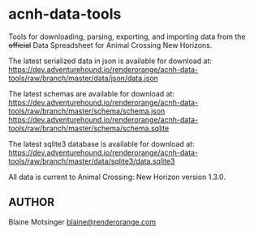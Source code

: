 # acnh-data-tools

Tools for downloading, parsing, exporting, and importing data from the ~~official~~ Data Spreadsheet for Animal Crossing New Horizons.

The latest serialized data in json is available for download at:
https://dev.adventurehound.io/renderorange/acnh-data-tools/raw/branch/master/data/json/data.json

The latest schemas are available for download at:
https://dev.adventurehound.io/renderorange/acnh-data-tools/raw/branch/master/schema/schema.json
https://dev.adventurehound.io/renderorange/acnh-data-tools/raw/branch/master/schema/schema.sqlite

The latest sqlite3 database is available for download at:
https://dev.adventurehound.io/renderorange/acnh-data-tools/raw/branch/master/data/sqlite3/data.sqlite3

All data is current to Animal Crossing: New Horizon version 1.3.0.

## AUTHOR

Blaine Motsinger <blaine@renderorange.com>
